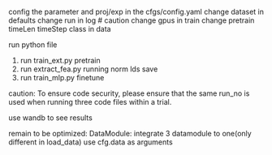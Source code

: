 config the parameter and proj/exp in the cfgs/config.yaml
    change dataset in defaults
    change run in log   # caution
    change gpus in train
    change pretrain timeLen timeStep class in data


run python file
1. run train_ext.py  pretrain 
2. run extract_fea.py   running norm lds save
3. run train_mlp.py   finetune

caution:
To ensure code security, please ensure that the same run_no is used when running three code files within a trial.


use wandb to see results

remain to be optimized:
DataModule:
    integrate 3 datamodule to one(only different in load_data)
    use cfg.data as arguments
    <!-- integrate pretrain(ext) and finetune(mlp) -->


